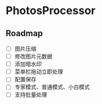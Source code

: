 #  PhotosProcessor

## Roadmap

- [ ] 图片压缩
- [ ] 修改图片元数据
- [ ] 添加暗水印
- [ ] 菜单栏拖动立即处理
- [ ] 配置保存
- [ ] 专家模式、普通模式、小白模式
- [ ] 支持批量处理

